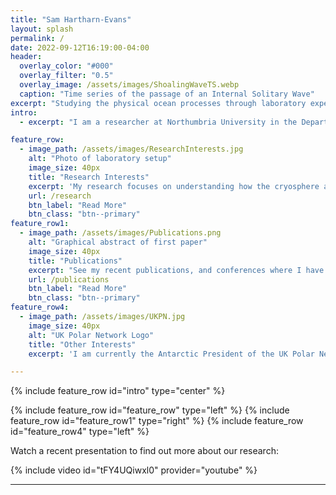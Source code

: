 ```yaml
---
title: "Sam Hartharn-Evans"
layout: splash
permalink: /
date: 2022-09-12T16:19:00-04:00
header:
  overlay_color: "#000"
  overlay_filter: "0.5"
  overlay_image: /assets/images/ShoalingWaveTS.webp
  caption: "Time series of the passage of an Internal Solitary Wave"
excerpt: "Studying the physical ocean processes through laboratory experiments and lab-scale simulations."
intro: 
  - excerpt: "I am a researcher at Northumbria University in the Department of Geography and Environmental Sciences. I have an interest in understanding the physical processes in the ocean, and how they interact with different elements of the earth system. In particular, I research the processes surrounding the ice in the polar oceans, investigating the interactions between ice shelves ice and buoyant meltwater plumes in the laboratory (and laboratory scale numerical modelling). Previously I studied for a BSc in Marine Biology and Oceanography, an MSc in Physical Oceanography at Bangor University, and PhD in Applied Mathematics at Newcastle University. I maintain an interest in multidisciplinary applications of physical oceanography, and how these interact with the fluid dynamics."

feature_row:
  - image_path: /assets/images/ResearchInterests.jpg
    alt: "Photo of laboratory setup"
    image_size: 40px
    title: "Research Interests"
    excerpt: 'My research focuses on understanding how the cryosphere and oceans interact in a variety of scales. My BSc and MSc dissertations both investigated how large-scale freshwater patterns could influence the transfer of heat from warm Atlantic water to waters at the surface (and subsequently ice). My PhD Project, titled “internal solitary waves in ice-covered waters”, turns to more of a process-based approach. This project investigates how oceanic internal solitary waves (which are waves travel along density interfaces within the water column, and act in a “solitary” manner) interacts with sea ice. This research is primarily laboratory based, using a 7m long flume tank in our laboratory, along with numerical simulations.'
    url: /research
    btn_label: "Read More"
    btn_class: "btn--primary"
feature_row1:
  - image_path: /assets/images/Publications.png
    alt: "Graphical abstract of first paper"
    image_size: 40px
    title: "Publications"
    excerpt: "See my recent publications, and conferences where I have recently presented, or am soon to present at"
    url: /publications
    btn_label: "Read More"
    btn_class: "btn--primary"
feature_row4:
  - image_path: /assets/images/UKPN.jpg
    image_size: 40px
    alt: "UK Polar Network Logo"
    title: "Other Interests"
    excerpt: 'I am currently the Antarctic President of the UK Polar Network ([UKPN](https://polarnetwork.org/)), organising workshops, education and outreach opportunities for early career polar researchers, and providing networking opportunities that supports the next generation of polar researchers. I have experience demonstrating, and have outreach experience both delivering sessions and organising larger projects as part of the ONE Planet Outreach project. In my spare time, I enjoy cycling, swimming, and am a keen trombone player, playing with a local 2nd section brass band, Felling Band, and acting as charity trustee of the [UniBrass Foundation](https://www.unibrass.co.uk) to support university level brass banding.'

---
```


{% include feature_row id="intro" type="center" %}

{% include feature_row id="feature_row" type="left" %}
{% include feature_row id="feature_row1" type="right" %}
{% include feature_row id="feature_row4" type="left" %}

Watch a recent presentation to find out more about our research:
<div style="width:650px; float: center">
    {% include video id="tFY4UQiwxl0" provider="youtube" %}
</div>

---

